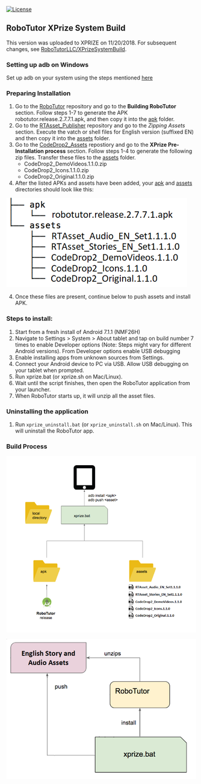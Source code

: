 [![License](https://img.shields.io/badge/License-Apache%202.0-blue.svg)](https://opensource.org/licenses/Apache-2.0)

## RoboTutor XPrize System Build

This version was uploaded to XPRIZE on 11/20/2018. For subsequent changes, see [RoboTutorLLC/XPrizeSystemBuild](https://github.com/RoboTutorLLC/XPrizeSystemBuild).

### Setting up adb on Windows

Set up adb on your system using the steps mentioned [here](https://www.xda-developers.com/install-adb-windows-macos-linux/)

### Preparing Installation

1. Go to the [RoboTutor](https://github.com/XPRIZE/GLEXP-Team-RoboTutor-RoboTutor) repository and go to the **Building RoboTutor** section. Follow steps 1-7 to generate the APK robotutor.release.2.7.7.1.apk, and then copy it into the [apk](apk) folder.
3. Go to the [RTAsset_Publisher](https://github.com/XPRIZE/GLEXP-Team-RoboTutor-RTAsset_Publisher) repository and go to the *Zipping Assets* section. Execute the vatch or shell files for English version (suffixed EN) and then copy it into the [assets](assets) folder.
2. Go to the [CodeDrop2_Assets](https://github.com/XPRIZE/GLEXP-Team-RoboTutor-CodeDrop2-Assets) repostiory and go to the **XPrize Pre-Installation process** section. Follow steps 1-4 to generate the following zip files. Transfer these files to the [assets](assets) folder.
	* CodeDrop2_DemoVideos.1.1.0.zip
	* CodeDrop2_Icons.1.1.0.zip
	* CodeDrop2_Original.1.1.0.zip
3. After the listed APKs and assets have been added, your [apk](apk) and [assets](assets) directories should look like this:

![expected directory contents](img/expected_dirs.png)

4. Once these files are present, continue below to push assets and install APK.

### Steps to install:

1.	Start from a fresh install of Android 7.1.1 (NMF26H)
2.	Navigate to Settings > System > About tablet and tap on build number 7 times to enable Developer options (Note: Steps might vary for different Android versions). From Developer options enable USB debugging
3.	Enable installing apps from unknown sources from Settings.
4.	Connect your Android device to PC via USB. Allow USB debugging on your tablet when prompted.
5.	Run xprize.bat (or xprize.sh on Mac/Linux).
6.	Wait until the script finishes, then open the RoboTutor application from your launcher.
7.	When RoboTutor starts up, it will unzip all the asset files.

### Uninstalling the application

1. Run `xprize_uninstall.bat` (or `xprize_uninstall.sh` on Mac/Linux). This will uninstall the RoboTutor app.

### Build Process

![pre-build process](img/pre_build_process.png)


![build process](img/build_process.png)